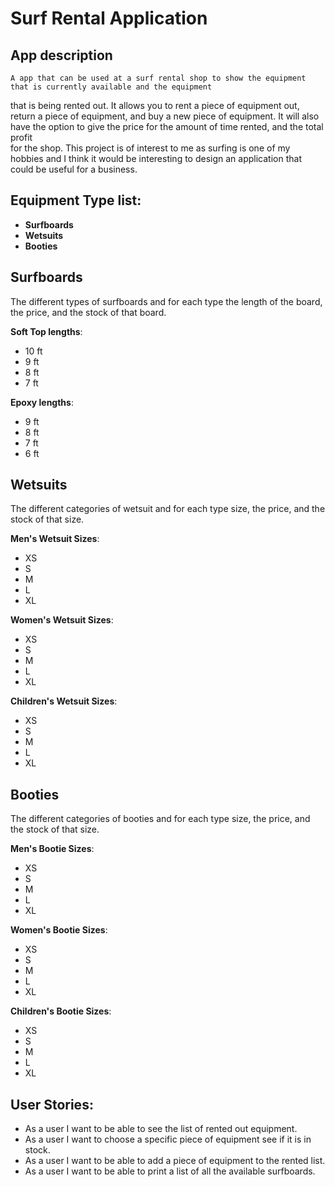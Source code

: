 # Surf Rental Application

## App description

    A app that can be used at a surf rental shop to show the equipment that is currently available and the equipment 
that is being rented out. It allows you to rent a piece of equipment out, return a piece of equipment, and buy a new 
piece of equipment. It will also have the option to give the price for the amount of time rented, and the total profit  
for the shop. This project is of interest to me as surfing is one of my hobbies and I think it would be interesting to 
design an application that could be useful for a business.


 ## Equipment Type  list:
- **Surfboards**
- **Wetsuits**
- **Booties**

## Surfboards
The different types of surfboards and for each type the length of the board, the price, and the stock of that board.

**Soft Top lengths**:
- 10 ft
- 9 ft
- 8 ft
- 7 ft

**Epoxy lengths**:
- 9 ft
- 8 ft
- 7 ft
- 6 ft


## Wetsuits
The different categories of wetsuit and for each type size, the price, and the stock of that size.

**Men's Wetsuit Sizes**:
- XS
- S
- M
- L 
- XL

**Women's Wetsuit Sizes**:
- XS
- S
- M
- L
- XL

**Children's Wetsuit Sizes**:
- XS
- S
- M
- L
- XL

## Booties 
The different categories of booties and for each type size, the price, and the stock of that size.

**Men's Bootie Sizes**:
- XS
- S
- M
- L
- XL

**Women's Bootie Sizes**:
- XS
- S
- M
- L
- XL

**Children's Bootie Sizes**:
- XS
- S
- M
- L
- XL


## User Stories:
- As a user I want to be able to see the list of rented out equipment.
- As a user I want to choose a specific piece of equipment see if it is in stock.
- As a user I want to be able to add a piece of equipment to the rented list.
- As a user I want to be able to print a list of all the available surfboards.



